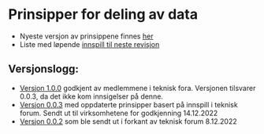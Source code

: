 # Prinsipper for deling av data

* Nyeste versjon av prinsippene finnes [her](https://github.com/entur/datarepresentasjon/blob/latest/prinsipper/overordnede_prinsipper.md)
* Liste med løpende [innspill til neste revisjon](https://github.com/entur/datarepresentasjon/blob/latest/prinsipper/til_neste_revisjon.md) 

## Versjonslogg:
* [Versjon 1.0.0](https://github.com/entur/datarepresentasjon/blob/1.0.0/prinsipper/overordnede_prinsipper.md) godkjent av medlemmene i teknisk fora. Versjonen tilsvarer 0.0.3, da det ikke kom innsigelser på denne. 
* [Versjon 0.0.3](https://github.com/entur/datarepresentasjon/blob/0.0.3/prinsipper/overordnede_prinsipper.md) med oppdaterte prinsipper basert på innspill i teknisk forum. Sendt ut til virksomhetene for godkjenning 14.12.2022
* [Versjon 0.0.2](https://github.com/entur/datarepresentasjon/blob/0.0.2/prinsipper_for_deling_av_data/overordnede_prinsipper.md) som ble sendt ut i forkant av teknisk forum 8.12.2022
